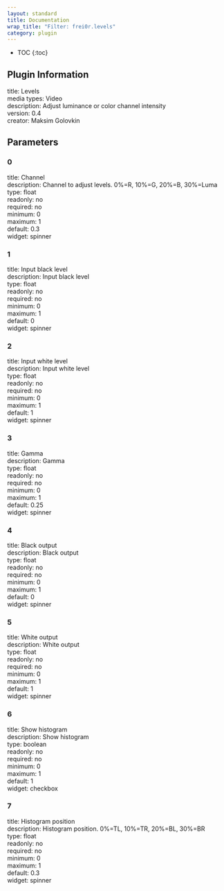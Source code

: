 ```yaml
---
layout: standard
title: Documentation
wrap_title: "Filter: frei0r.levels"
category: plugin
---
```

* TOC
{:toc}

## Plugin Information

title: Levels  
media types:
Video  
description: Adjust luminance or color channel intensity  
version: 0.4  
creator: Maksim Golovkin  

## Parameters

### 0

title: Channel    
description:
Channel to adjust levels. 0%=R, 10%=G, 20%=B, 30%=Luma  
type: float  
readonly: no  
required: no  
minimum: 0  
maximum: 1  
default: 0.3  
widget: spinner  

### 1

title: Input black level    
description:
Input black level  
type: float  
readonly: no  
required: no  
minimum: 0  
maximum: 1  
default: 0  
widget: spinner  

### 2

title: Input white level    
description:
Input white level  
type: float  
readonly: no  
required: no  
minimum: 0  
maximum: 1  
default: 1  
widget: spinner  

### 3

title: Gamma    
description:
Gamma  
type: float  
readonly: no  
required: no  
minimum: 0  
maximum: 1  
default: 0.25  
widget: spinner  

### 4

title: Black output    
description:
Black output  
type: float  
readonly: no  
required: no  
minimum: 0  
maximum: 1  
default: 0  
widget: spinner  

### 5

title: White output    
description:
White output  
type: float  
readonly: no  
required: no  
minimum: 0  
maximum: 1  
default: 1  
widget: spinner  

### 6

title: Show histogram    
description:
Show histogram  
type: boolean  
readonly: no  
required: no  
minimum: 0  
maximum: 1  
default: 1  
widget: checkbox  

### 7

title: Histogram position    
description:
Histogram position. 0%=TL, 10%=TR, 20%=BL, 30%=BR  
type: float  
readonly: no  
required: no  
minimum: 0  
maximum: 1  
default: 0.3  
widget: spinner  

